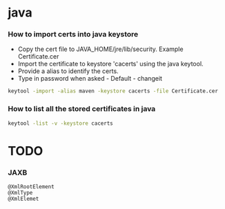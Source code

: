 # java


### How to import certs into java keystore
- Copy the cert file to JAVA_HOME/jre/lib/security. Example Certificate.cer
- Import the certificate to keystore 'cacerts' using the java keytool.
- Provide a alias to identify the certs.
- Type in password when asked - Default - changeit
```sh
keytool -import -alias maven -keystore cacerts -file Certificate.cer
```

### How to list all the stored certificates in java
```sh
keytool -list -v -keystore cacerts
```


# TODO

### JAXB 
  ```
  @XmlRootElement
  @XmlType
  @XmlElemet
  ```

